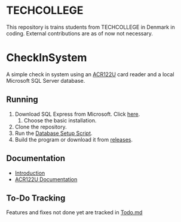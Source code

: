 # TECHCOLLEGE
This repository is trains students from TECHCOLLEGE in Denmark in coding. External contributions are as of now not necessary.

# CheckInSystem
A simple check in system using an [ACR122U][card-reader-docs] card reader and a
local Microsoft SQL Server database.

## Running

1. Download SQL Express from Microsoft. Click [here](https://go.microsoft.com/fwlink/p/?linkid=2216019).
    1. Choose the basic installation.
2. Clone the repository.
3. Run the [Database Setup Script](Database_SQL/SetUpDB.bat).
4. Build the program or download it from [releases](https://github.com/Matkip0/CheckInSystem/releases).

## Documentation

- [Introduction](docs/Intro.md)
- [ACR122U Documentation][card-reader-docs]

## To-Do Tracking 

Features and fixes not done yet are tracked in [Todo.md](docs/Todo.md)

[card-reader-docs]: https://www.acs.com.hk/download-manual/419/API-ACR122U-2.04.pdf

